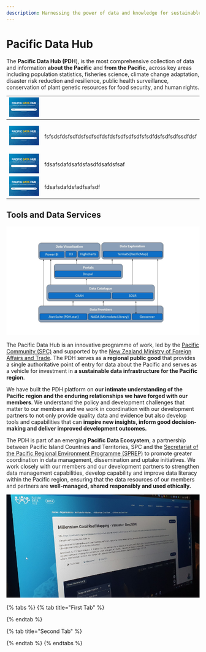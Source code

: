 ```yaml
---
description: Harnessing the power of data and knowledge for sustainable development
---
```


# Pacific Data Hub

The **Pacific Data Hub \(PDH**\), is the most comprehensive collection of data and information **about the Pacific** and **from the Pacific,** across key areas including population statistics, fisheries science, climate change adaptation, disaster risk reduction and resilience, public health surveillance, conservation of plant genetic resources for food security, and human rights.

<table>
  <thead>
    <tr>
      <th style="text-align:left">
        <img src=".gitbook/assets/pdh-catalogue-thumb-250x163.png" alt/>
      </th>
      <th style="text-align:left"></th>
    </tr>
  </thead>
  <tbody>
    <tr>
      <td style="text-align:left">
        <p></p>
        <p>
          <img src=".gitbook/assets/pdh-catalogue-thumb-250x163.png" alt/>
        </p>
      </td>
      <td style="text-align:left">fsfsdsfdsfsdfdsfsdfsdfdsfdsfsdfsdfsdfsfsdfdsfsdfsdfssdfdsf</td>
    </tr>
    <tr>
      <td style="text-align:left">
        <img src=".gitbook/assets/pdh-catalogue-thumb-250x163.png" alt/>
      </td>
      <td style="text-align:left">fdsafsdafdsafdsfasdfdsafdsfsaf</td>
    </tr>
    <tr>
      <td style="text-align:left">
        <img src=".gitbook/assets/pdh-catalogue-thumb-250x163.png" alt/>
      </td>
      <td style="text-align:left">fdsafsdafdsfadfsafsdf</td>
    </tr>
  </tbody>
</table>

## Tools and Data Services

![Core components of the Pacific Data Hub](.gitbook/assets/pdh-platforms-core-technology-stack%20%281%29.jpg)

The Pacific Data Hub is an innovative programme of work, led by the [Pacific Community \(SPC\)](https://spc.int/) and supported by the [New Zealand Ministry of Foreign Affairs and Trade](http://www.mfat.govt.nz/). The PDH serves as **a regional public good** that provides a single authoritative point of entry for data about the Pacific and serves as a vehicle for investment in **a sustainable data infrastructure for the Pacific region**.

We have built the PDH platform on **our intimate understanding of the Pacific region and the enduring relationships we have forged with our members**. We understand the policy and development challenges that matter to our members and we work in coordination with our development partners to not only provide quality data and evidence but also develop tools and capabilities that can **inspire new insights, inform good decision-making and deliver improved development outcomes.**

The PDH is part of an emerging **Pacific Data Ecosystem**, a partnership between Pacific Island Countries and Territories, SPC and the [Secretariat of the Pacific Regional Environment Programme \(SPREP\)](https://www.sprep.org/) to promote greater coordination in data management, dissemination and uptake initiatives. We work closely with our members and our development partners to strengthen data management capabilities, develop capability and improve data literacy within the Pacific region, ensuring that the data resources of our members and partners are **well-managed, shared responsibly and used ethically.**

![](.gitbook/assets/pdh-screnshot.jpg)

{% tabs %}
{% tab title="First Tab" %}

{% endtab %}

{% tab title="Second Tab" %}

{% endtab %}
{% endtabs %}

